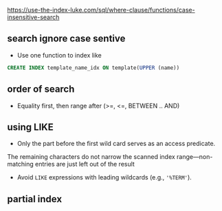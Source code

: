 https://use-the-index-luke.com/sql/where-clause/functions/case-insensitive-search

## search ignore case sentive

- Use one function to index like

```sql
CREATE INDEX template_name_idx ON template(UPPER (name))
```

## order of search
- Equality first, then range after (>=, <=, BETWEEN .. AND)

## using LIKE

- Only the part before the first wild card serves as an access predicate.

The remaining characters do not narrow the scanned index range—non-matching entries are just left out of the result
 - Avoid `LIKE` expressions with leading wildcards (e.g., `'%TERM'`).

## partial index

